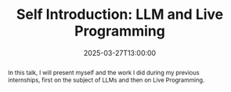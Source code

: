 ---
date: 2025-03-27T13:00:00
title: "Self Introduction: LLM and Live Programming"
abstract: >
  In this talk, I will present myself and the work I did during my previous internships, first on the subject of LLMs and then on Live Programming. 

event: DiverSE Coffee
location: Rennes, France
speaker: Jean-Baptiste Döderlein

---
